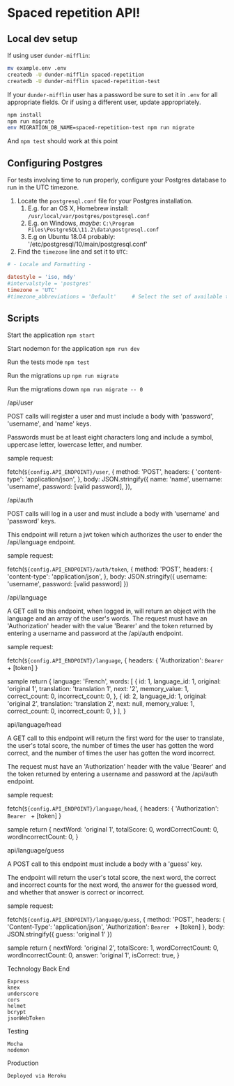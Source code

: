 # Spaced repetition API!

## Local dev setup

If using user `dunder-mifflin`:

```bash
mv example.env .env
createdb -U dunder-mifflin spaced-repetition
createdb -U dunder-mifflin spaced-repetition-test
```

If your `dunder-mifflin` user has a password be sure to set it in `.env` for all appropriate fields. Or if using a different user, update appropriately.

```bash
npm install
npm run migrate
env MIGRATION_DB_NAME=spaced-repetition-test npm run migrate
```

And `npm test` should work at this point

## Configuring Postgres

For tests involving time to run properly, configure your Postgres database to run in the UTC timezone.

1. Locate the `postgresql.conf` file for your Postgres installation.
   1. E.g. for an OS X, Homebrew install: `/usr/local/var/postgres/postgresql.conf`
   2. E.g. on Windows, _maybe_: `C:\Program Files\PostgreSQL\11.2\data\postgresql.conf`
   3. E.g  on Ubuntu 18.04 probably: '/etc/postgresql/10/main/postgresql.conf'
2. Find the `timezone` line and set it to `UTC`:

```conf
# - Locale and Formatting -

datestyle = 'iso, mdy'
#intervalstyle = 'postgres'
timezone = 'UTC'
#timezone_abbreviations = 'Default'     # Select the set of available time zone
```

## Scripts

Start the application `npm start`

Start nodemon for the application `npm run dev`

Run the tests mode `npm test`

Run the migrations up `npm run migrate`

Run the migrations down `npm run migrate -- 0`


/api/user

POST calls will register a user and must include a body with 'password', 'username', and 'name' keys.

Passwords must be at least eight characters long and include a symbol, uppercase letter, lowercase letter, and number.

sample request:

fetch(`${config.API_ENDPOINT}/user`, {
      method: 'POST',
      headers: {
        'content-type': 'application/json',
      },
      body: JSON.stringify({
        name: 'name',
        username: 'username',
        password: [valid password],
      }),

/api/auth

POST calls will log in a user and must include a body with 'username' and 'password' keys.

This endpoint will return a jwt token which authorizes the user to ender the /api/language endpoint.

sample request:

fetch(`${config.API_ENDPOINT}/auth/token`, {
      method: 'POST',
      headers: {
        'content-type': 'application/json',
      },
      body: JSON.stringify({ 
        username: 'username', 
        password: [valid password] 
      })

/api/language

A GET call to this endpoint, when logged in, will return an object with the language and an array of the user's words. The request must have an 'Authorization' header with the value 'Bearer' and the token returned by entering a username and password at the /api/auth endpoint.

sample request:

fetch(`${config.API_ENDPOINT}/language`, {
      headers: {
        'Authorization': `Bearer ` + [token]
      }

sample return {
    language: 'French',
    words: [
        {
            id: 1,
            language_id: 1,
            original: 'original 1',
            translation: 'translation 1',
            next: '2',
            memory_value: 1,
            correct_count: 0,
            incorrect_count: 0,
        }, {
            id: 2,
            language_id: 1,
            original: 'original 2',
            translation: 'translation 2',
            next: null,
            memory_value: 1,
            correct_count: 0,
            incorrect_count: 0,
        }
    ],
}

api/language/head

A GET call to this endpoint will return the first word for the user to translate, the user's total score, the number of times the user has gotten the word correct, and the number of times the user has gotten the word incorrect.

The request must have an 'Authorization' header with the value 'Bearer' and the token returned by entering a username and password at the /api/auth endpoint.

sample request:

fetch(`${config.API_ENDPOINT}/language/head`, {
      headers: {
        'Authorization': `Bearer ` + [token]
      }

sample return {
    nextWord: 'original 1',
    totalScore: 0,
    wordCorrectCount: 0,
    wordIncorrectCount: 0,
}

api/language/guess

A POST call to this endpoint must include a body with a 'guess' key.

The endpoint will return the user's total score, the next word, the correct and incorrect counts for the next word, the answer for the guessed word, and whether that answer is correct or incorrect.

sample request:

fetch(`${config.API_ENDPOINT}/language/guess`, {
      method: 'POST',
      headers: {
        'Content-Type': 'application/json',
        'Authorization': `Bearer ` + [token]
      },
      body: JSON.stringify({
          guess: 'original 1'
      })

sample return {
    nextWord: 'original 2',
    totalScore: 1,
    wordCorrectCount: 0,
    wordIncorrectCount: 0,
    answer: 'original 1',
    isCorrect: true,
}

Technology
Back End

    Express
    knex
    underscore
    cors
    helmet
    bcrypt
    jsonWebToken

Testing

    Mocha
    nodemon

Production

    Deployed via Heroku
